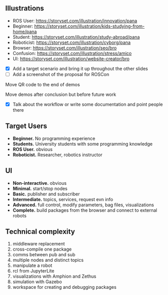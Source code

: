 ## Illustrations

- ROS User: https://storyset.com/illustration/innovation/pana
- Beginner: https://storyset.com/illustration/kids-studying-from-home/pana
- Student: https://storyset.com/illustration/study-abroad/pana
- Roboticist: https://storyset.com/illustration/cyborg/pana
- Browser: https://storyset.com/illustration/seo/bro
- Confusion: https://storyset.com/illustration/stress/amico
- UI: https://storyset.com/illustration/website-creator/bro


<!-- <a href="https://storyset.com/people">People illustrations by Storyset</a> -->



- [x] Add a target scenario and bring it up throughout the other slides
- [ ] Add a screenshot of the proposal for ROSCon

Move QR code to the end of demos

Move demos after conclusion but before future work

- [x] Talk about the workflow or write some documentation and point people there


## Target Users
- **Beginner.** No programming experience
- **Students.** University students with some programming knowledge
- **ROS User.** obvious
- **Roboticist.** Researcher, robotics instructor

## UI
- **Non-interactive.** obvious
- **Minimal.** start/stop nodes
- **Basic.** publisher and subscriber
- **Intermediate.** topics, services, request evn info
- **Advanced.** full control, modify parameters, bag files, visualizations
- **Complete.** build packages from the browser and connect to external robots

## Technical complexity
1. middleware replacement
2. cross-compile one package
3. comms between pub and sub
4. multiple nodes and distinct topics
5. manipulate a robot
6. rcl from JupyterLite
7. visualizations with Amphion and Zethus
8. simulation with Gazebo
9. workspace for creating and debugging packages
